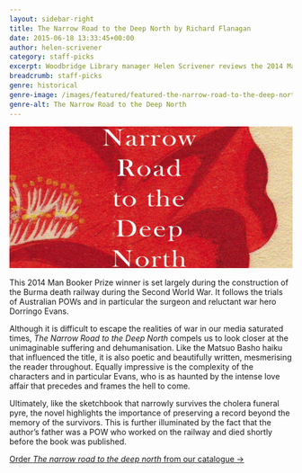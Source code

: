 ```yaml
---
layout: sidebar-right
title: The Narrow Road to the Deep North by Richard Flanagan
date: 2015-06-18 13:33:45+00:00
author: helen-scrivener
category: staff-picks
excerpt: Woodbridge Library manager Helen Scrivener reviews the 2014 Man Booker Prize winner, <cite>The narrow road to the deep north</cite>.
breadcrumb: staff-picks
genre: historical
genre-image: /images/featured/featured-the-narrow-road-to-the-deep-north-genre.jpg
genre-alt: The Narrow Road to the Deep North
---
```

![The narrow road to the deep north by Richard Flanagan](/images/featured/featured-the-narrow-road-to-the-deep-north.jpg)

This 2014 Man Booker Prize winner is set largely during the construction of the Burma death railway during the Second World War. It follows the trials of Australian POWs and in particular the surgeon and reluctant war hero Dorringo Evans.

Although it is difficult to escape the realities of war in our media saturated times, <cite>The Narrow Road to the Deep North</cite> compels us to look closer at the unimaginable suffering and dehumanisation. Like the Matsuo Basho haiku that influenced the title, it is also poetic and beautifully written, mesmerising the reader throughout. Equally impressive is the complexity of the characters and in particular Evans, who is as haunted by the intense love affair that precedes and frames the hell to come.

Ultimately, like the sketchbook that narrowly survives the cholera funeral pyre, the novel highlights the importance of preserving a record beyond the memory of the survivors. This is further illuminated by the fact that the author’s father was a POW who worked on the railway and died shortly before the book was published.

[Order <cite>The narrow road to the deep north</cite> from our catalogue →](https://suffolk.spydus.co.uk/cgi-bin/spydus.exe/ENQ/OPAC/BIBENQ/30041207?QRY=CTIBIB%3C%20IRN(39261069)&QRYTEXT=The%20narrow%20road%20to%20the%20deep%20north)
